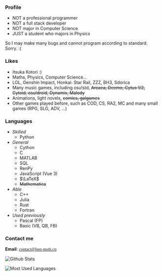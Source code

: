 ### Profile

- NOT a professional programmer
- NOT a full stack developer
- NOT major in Computer Science
- JUST a student who majors in Physics

So I may make many bugs and cannot program according to standard. Sorry. :(

### Likes

- Itsuka Kotori :)
- Maths, Physics, Computer Science...
- LOL, Genshin Impact, Honkai: Star Rail, ZZZ, BH3, Sdorica
- Many music games, including osu!std, ~~Arcaea, Deemo, Cytus 1/2, Cytoid, osu!droid, Dynamix, Malody~~
- Animations, light novels, ~~comics, galgames~~
- Other games played before, such as COD, CS, RA2, MC and many small games (RPG, SLG, ADV, ...)

### Languages

- *Skilled*
  - Python
- *General*
  - Cython
  - C
  - MATLAB
  - SQL
  - RenPy
  - JavaScript (Vue 3)
  - $\LaTeX$
  - ~~Mathematica~~
- *Able*
  - C++
  - Julia
  - Rust
  - Fortran
- *Used previously*
  - Pascal (FP)
  - Basic (VB, QB, FB)

### Contact me

**Email**: <font face="Consolas">contact@lost-msth.cn</font>

![Github Stats](https://github-readme-stats.vercel.app/api?username=Lost-MSth&show_icons=true&theme=material-palenight)

![Most Used Languages](https://github-readme-stats.vercel.app/api/top-langs/?username=Lost-MSth&theme=material-palenight&layout=compact&langs_count=6&size_weight=0.5&count_weight=0.5)
